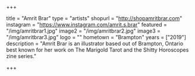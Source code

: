 +++

title = "Amrit Brar"
type = "artists"
shopurl = "http://shopamritbrar.com"
instagram = "https://www.instagram.com/amrit.s.brar"
featured = "/img/amritbrar1.jpg"
image2 = "/img/amritbrar2.jpg"
image3 = "/img/amritbrar3.jpg"
logo = ""
hometown = "Brampton"
years = ["2019"]
description = "Amrit Brar is an illustrator based out of Brampton, Ontario best known for her work on The Marigold Tarot and the Shitty Horoscopes zine series."

+++
